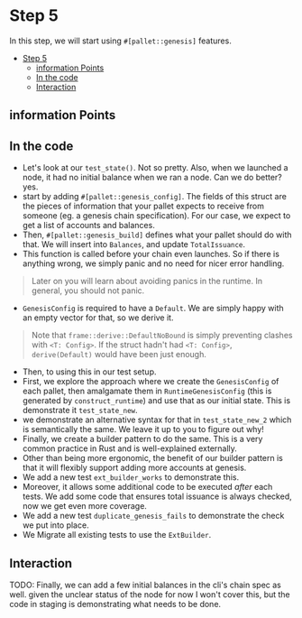 # Step 5

In this step, we will start using `#[pallet::genesis]` features.

- [Step 5](#step-5)
	- [information Points](#information-points)
	- [In the code](#in-the-code)
	- [Interaction](#interaction)

## information Points


## In the code

- Let's look at our `test_state()`. Not so pretty. Also, when we launched a node, it had no initial
  balance when we ran a node. Can we do better? yes.
- start by adding `#[pallet::genesis_config]`. The fields of this struct are the pieces of
  information that your pallet expects to receive from someone (eg. a genesis chain specification).
  For our case, we expect to get a list of accounts and balances.
- Then, `#[pallet::genesis_build]` defines what your pallet should do with that. We will insert into
  `Balances`, and update `TotalIssuance`.
- This function is called before your chain even launches. So if there is anything wrong, we simply
  panic and no need for nicer error handling.

> Later on you will learn about avoiding panics in the runtime. In general, you should not panic.

- `GenesisConfig` is required to have a `Default`. We are simply happy with an empty vector for
  that, so we derive it.

> Note that `frame::derive::DefaultNoBound` is simply preventing clashes with `<T: Config>`. If the
> struct hadn't had `<T: Config>`, `derive(Default)` would have been just enough.

- Then, to using this in our test setup.
- First, we explore the approach where we create the `GenesisConfig` of each pallet, then amalgamate
  them in `RuntimeGenesisConfig` (this is generated by `construct_runtime`) and use that as our
  initial state. This is demonstrate it `test_state_new`.
- we demonstrate an alternative syntax for that in `test_state_new_2` which is semantically the
  same. We leave it up to you to figure out why!
- Finally, we create a builder pattern to do the same. This is a very common practice in Rust and is
  well-explained externally.
- Other than being more ergonomic, the benefit of our builder pattern is that it will flexibly
  support adding more accounts at genesis.
- We add a new test `ext_builder_works` to demonstrate this.
- Moreover, it allows some additional code to be executed *after* each tests. We add some code that
  ensures total issuance is always checked, now we get even more coverage.
- We add a new test `duplicate_genesis_fails` to demonstrate the check we put into place.
- We Migrate all existing tests to use the `ExtBuilder`.


## Interaction

TODO: Finally, we can add a few initial balances in the cli's chain spec as well. given the unclear
status of the node for now I won't cover this, but the code in staging is demonstrating what needs
to be done.
